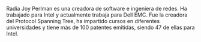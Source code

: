 Radia Joy Perlman es una creadora de software e ingeniera de redes. Ha trabajado para Intel y actualmente trabaja para Dell EMC. Fue la creadora del Protocol Spanning Tree, ha impartido cursos en diferentes universidades y tiene más de 100 patentes emitidas, siendo 47 de ellas para Intel.